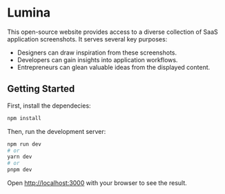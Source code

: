 # Lumina

This open-source website provides access to a diverse collection of SaaS application screenshots. It serves several key purposes:

- Designers can draw inspiration from these screenshots.
- Developers can gain insights into application workflows.
- Entrepreneurs can glean valuable ideas from the displayed content.

## Getting Started

First, install the dependecies:

```bash
npm install
```

Then, run the development server:

```bash
npm run dev
# or
yarn dev
# or
pnpm dev
```

Open [http://localhost:3000](http://localhost:3000) with your browser to see the result.

